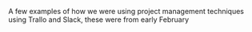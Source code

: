 A few examples of how we were using project management techniques using Trallo and Slack, these were from early February
